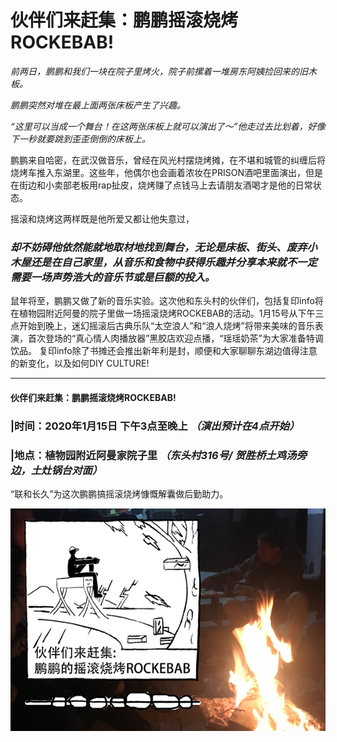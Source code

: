 # 伙伴们来赶集：鹏鹏摇滚烧烤ROCKEBAB!


*前两日，鹏鹏和我们一块在院子里烤火，院子前摞着一堆房东阿姨捡回来的旧木板。*

*鹏鹏突然对堆在最上面两张床板产生了兴趣。*

*“这里可以当成一个舞台！在这两张床板上就可以演出了～”他走过去比划着，好像下一秒就要跳到歪歪倒倒的床板上。*



鹏鹏来自哈密，在武汉做音乐，曾经在风光村摆烧烤摊，在不堪和城管的纠缠后将烧烤车推入东湖里。这些年，他偶尔也会画着浓妆在PRISON酒吧里面演出，但是在街边和小卖部老板用rap扯皮，烧烤赚了点钱马上去请朋友酒喝才是他的日常状态。


摇滚和烧烤这两样既是他所爱又都让他失意过，
### ***却不妨碍他依然能就地取材地找到舞台，无论是床板、街头、废弃小木屋还是在自己家里，从音乐和食物中获得乐趣并分享本来就不一定需要一场声势浩大的音乐节或是巨额的投入。***

鼠年将至，鹏鹏又做了新的音乐实验。这次他和东头村的伙伴们，包括复印info将在植物园附近阿曼的院子里做一场摇滚烧烤ROCKEBAB的活动。1月15号从下午三点开始到晚上，迷幻摇滚后古典乐队“太空浪人”和“浪人烧烤”将带来美味的音乐表演，首次登场的“真心情人肉播放器”黑胶店欢迎点播，“瑶瑶奶茶”为大家准备特调饮品。
复印info除了书摊还会推出新年利是封，顺便和大家聊聊东湖边值得注意的新变化，以及如何DIY CULTURE!

-----

#### 伙伴们来赶集：鹏鹏摇滚烧烤ROCKEBAB!

### |时间：2020年1月15日 下午3点至晚上 ***（演出预计在4点开始）***

### |地点：植物园附近阿曼家院子里 ***（东头村316号/ 贺胜桥土鸡汤旁边，土灶锅台对面）***

“联和长久”为这次鹏鹏搞摇滚烧烤慷慨解囊做后勤助力。

![image](https://github.com/fuyininfo/info/blob/master/200115rockebab/pengpeng-2s.jpg)
